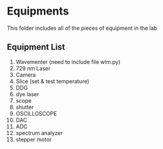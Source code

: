 # Equipments
This folder includes all of the pieces of equipment in the lab

## Equipment List
1. Wavementer (need to include file wlm.py)
2. 729 nm Laser
3. Camera
4. Slice (set & test temperature)
5. DDG
6. dye laser  
7. scope  
8. shutter
9. OSCILLOSCOPE
10. DAC  
11. ADC
12. spectrum analyzer
13. stepper motor
    
    
